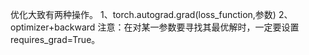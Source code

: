 ﻿优化大致有两种操作。
1、torch.autograd.grad(loss_function,参数)
2、optimizer+backward
注意：在对某一参数要寻找其最优解时，一定要设置requires_grad=True。